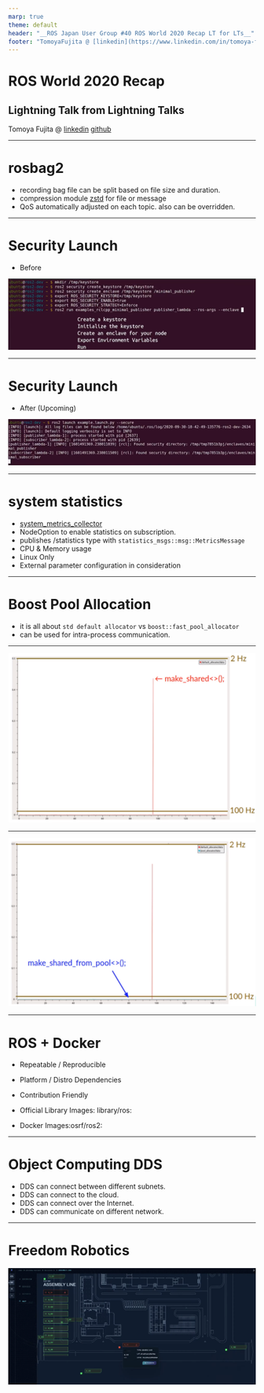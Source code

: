 ```yaml
---
marp: true
theme: default
header: "__ROS Japan User Group #40 ROS World 2020 Recap LT for LTs__"
footer: "TomoyaFujita @ [linkedin](https://www.linkedin.com/in/tomoya-fujita-5bb656b6/) [github](https://github.com/fujitatomoya)"
---
```


<!---
Comment Here
--->

# ROS World 2020 Recap

## Lightning Talk from Lightning Talks

Tomoya Fujita @ [linkedin](https://www.linkedin.com/in/tomoya-fujita-5bb656b6/) [github](https://github.com/fujitatomoya)

---

# rosbag2

- recording bag file can be split based on file size and duration.
- compression module [zstd](https://github.com/facebook/zstd) for file or message
- QoS automatically adjusted on each topic. also can be overridden.

---

# Security Launch

- Before

![](./images/security_commands.png)

---

# Security Launch

- After (Upcoming)

![](./images/security_launch.png)

---

# system statistics

- [system_metrics_collector](https://github.com/ros-tooling/system_metrics_collector)
- NodeOption to enable statistics on subscription.
- publishes /statistics type with `statistics_msgs::msg::MetricsMessage`
- CPU & Memory usage
- Linux Only
- External parameter configuration in consideration

---

# Boost Pool Allocation

- it is all about `std default allocator` vs `boost::fast_pool_allocator`
- can be used for intra-process communication.

---

![bg 70%](./images/stl_default_allocator.png)

---

![bg 70%](./images/boost_fast_pool_allocator.png)

---

# ROS + Docker

- Repeatable / Reproducible
- Platform / Distro Dependencies
- Contribution Friendly

- Official Library Images: library/ros:<tag>
- Docker Images:osrf/ros2:<tag>

---

# Object Computing DDS

- DDS can connect between different subnets.
- DDS can connect to the cloud.
- DDS can connect over the Internet.
- DDS can communicate on different network.

---

# Freedom Robotics

![](./images/fleet_management.png)
